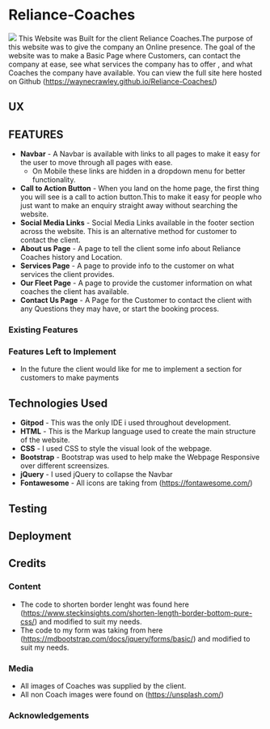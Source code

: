 # Reliance-Coaches
![](https://github.com/waynecrawley/Reliance-Coaches/blob/master/assets/images/websitemockup.jpg?raw=true)
This Website was Built for the client Reliance Coaches.The purpose of this website was to give the company an Online presence.
The goal of the website was to make a Basic Page where Customers, can contact the company at ease, see what services the company has to  offer ,
and what Coaches the company have available. You can view the full site here hosted on Github (https://waynecrawley.github.io/Reliance-Coaches/)
## UX
## FEATURES
+ **Navbar** - A Navbar is available with links to all pages to make it easy for the user to move through all pages with ease.
  * On Mobile these links are hidden in a dropdown menu for better functionality.
+ **Call to Action Button** - When you land on the home page, the first thing you will see is a call to action button.This to make it easy for people who just want to make an enquiry straight away without searching the website.
+ **Social Media Links** - Social Media Links available in the footer section across the website. This is an alternative method for customer to contact the client.
+ **About us Page** - A page to tell the client some info about Reliance Coaches history and Location.
+ **Services Page** - A page to provide info to the customer on what services the client provides.
+ **Our Fleet Page** - A page to provide the customer information on what coaches the client has available.
+ **Contact Us Page** - A Page for the Customer to contact the client with any Questions they may have, or start the booking process.
### Existing Features
### Features Left to Implement
+ In the future the client would like for me to implement a section for customers to make payments
## Technologies Used
+ **Gitpod** - This was the only IDE i used throughout development.
+ **HTML** - This is the Markup language used to create the main structure of the website.
+ **CSS** - I used CSS to style the visual look of the webpage.
+ **Bootstrap** - Bootstrap was used to help make the Webpage Responsive over different screensizes.
+ **jQuery** - I used jQuery to collapse the Navbar 
+ **Fontawesome** - All icons are taking from (https://fontawesome.com/)                                                               

## Testing
## Deployment
## Credits
### Content

* The code to shorten border lenght was found here (https://www.steckinsights.com/shorten-length-border-bottom-pure-css/) and modified to suit my needs.
* The code to my form was taking from here (https://mdbootstrap.com/docs/jquery/forms/basic/) and modified to suit my needs.
### Media
* All images of Coaches was supplied by the client.
* All non Coach images were found on (https://unsplash.com/)
### Acknowledgements
